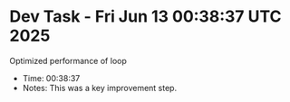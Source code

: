 # Dev Task - Fri Jun 13 00:38:37 UTC 2025
Optimized performance of loop
- Time: 00:38:37
- Notes: This was a key improvement step.
